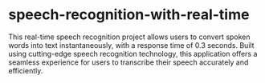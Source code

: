 # speech-recognition-with-real-time
This real-time speech recognition project allows users to convert spoken words into text instantaneously, with a response time of 0.3 seconds. Built using cutting-edge speech recognition technology, this application offers a seamless experience for users to transcribe their speech accurately and efficiently.
